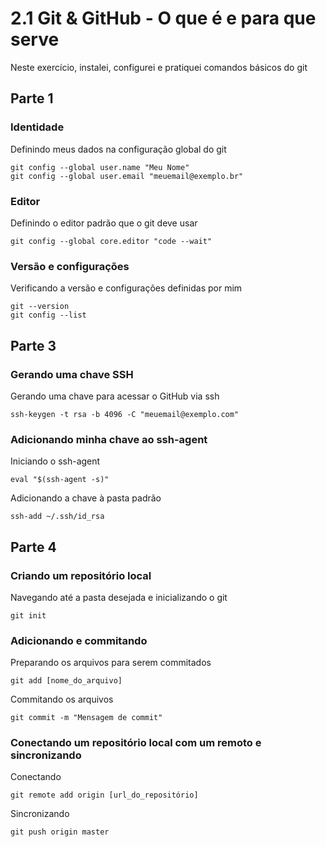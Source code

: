 
# 2.1 Git & GitHub - O que é e para que serve

Neste exercício, instalei, configurei e pratiquei comandos básicos do git

## Parte 1

### Identidade

Definindo meus dados na configuração global do git

	git config --global user.name "Meu Nome"
	git config --global user.email "meuemail@exemplo.br"


### Editor

Definindo o editor padrão que o git deve usar

	git config --global core.editor "code --wait"


### Versão e configurações

Verificando a versão e configurações definidas por mim

	git --version
	git config --list


## Parte 3

### Gerando uma chave SSH

Gerando uma chave para acessar o GitHub via ssh
```
ssh-keygen -t rsa -b 4096 -C "meuemail@exemplo.com"
```

### Adicionando minha chave ao ssh-agent

Iniciando o ssh-agent

	eval "$(ssh-agent -s)"


Adicionando a chave à pasta padrão

	ssh-add ~/.ssh/id_rsa

## Parte 4

### Criando um repositório local

Navegando até a pasta desejada e inicializando o git

	git init

### Adicionando e commitando

Preparando os arquivos para serem commitados

	git add [nome_do_arquivo]


Commitando os arquivos

	git commit -m "Mensagem de commit"


### Conectando um repositório local com um remoto e sincronizando

Conectando

	git remote add origin [url_do_repositório]

Sincronizando

	git push origin master



